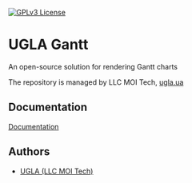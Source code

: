 [![GPLv3 License](https://img.shields.io/badge/License-GPL%20v3-yellow.svg)](https://opensource.org/license/gpl-3-0)

# UGLA Gantt

An open-source solution for rendering Gantt charts

The repository is managed by LLC MOI Tech, [ugla.ua](https://ugla.ua/en/)


## Documentation

[Documentation](https://docs.gantt.ugla.ua)


## Authors

- [UGLA (LLC MOI Tech)](https://ugla.ua/en/)

